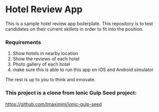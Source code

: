 # Hotel Review App
This is a sample hotel review app boilerplate. This repository is to test candidates on their current skillets in order to fit into the position.

### Requirements
1. Show hotels in nearby location
2. Show the reviews of each hotel
3. Photo gallery of each hotel
4. make sure this is able to run this app on iOS and Android simulator

The rest is up to you to think and innovate.

### This project is a clone from Ionic Gulp Seed project:
https://github.com/tmaximini/ionic-gulp-seed
